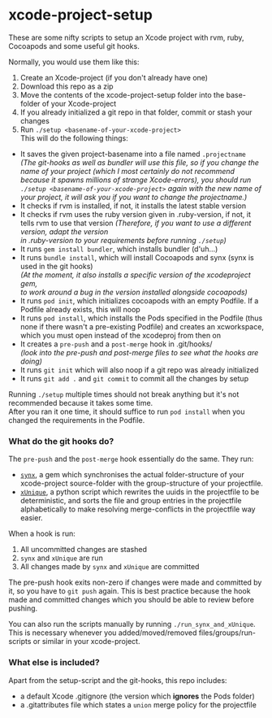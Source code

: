# xcode-project-setup
These are some nifty scripts to setup an Xcode project with rvm, ruby, Cocoapods and some useful git hooks.

Normally, you would use them like this:

1. Create an Xcode-project (if you don't already have one)
2. Download this repo as a zip
3. Move the contents of the xcode-project-setup folder into the base-folder of your Xcode-project  
4. If you already initialized a git repo in that folder, commit or stash your changes
5. Run `./setup <basename-of-your-xcode-project>`  
This will do the following things:
  - It saves the given project-basename into a file named `.projectname`  
*(The git-hooks as well as bundler will use this file, so if you change the name of your project (which I most certainly do 
not recommend because it spawns millions of strange Xcode-errors), you should run `./setup <basename-of-your-xcode-project>` 
again with the new name of your project, it will ask you if you want to change the projectname.)*
  - It checks if rvm is installed, if not, it installs the latest stable version
  - It checks if rvm uses the ruby version given in .ruby-version, if not, it tells rvm to use that version
*(Therefore, if you want to use a different version, adapt the version  
in .ruby-version to your requirements before running `./setup`)*
  - It runs `gem install bundler`, which installs bundler (d'uh...)
  - It runs `bundle install`, which will install Cocoapods and synx (synx is used in the git hooks)  
*(At the moment, it also installs a specific version of the xcodeproject gem,  
to work around a bug in the version installed alongside cocoapods)*
  - It runs `pod init`, which initializes cocoapods with an empty Podfile. If a Podfile already exists, this will noop
  - It runs `pod install`, which installs the Pods specified in the Podfile (thus none if there wasn't a pre-existing Podfile) and creates an xcworkspace, which you must open instead of the xcodeproj from then on
  - It creates a `pre-push` and a `post-merge` hook in .git/hooks/  
  *(look into the pre-push and post-merge files to see what the hooks are doing)*
  - It runs `git init` which will also noop if a git repo was already initialized
  - It runs `git add .` and `git commit` to commit all the changes by setup


Running `./setup` multiple times should not break anything but it's not recommended because it takes some time.  
After you ran it one time, it should suffice to run `pod install` when you changed the requirements in the Podfile.  


### What do the git hooks do?

The `pre-push` and the `post-merge` hook essentially do the same. They run:  
- [`synx`](https://github.com/venmo/synx), a gem which synchronises the actual folder-structure of your xcode-project source-folder with the group-structure of your projectfile.
- [`xUnique`](https://github.com/truebit/xUnique), a python script which rewrites the uuids in the projectfile to be deterministic, and sorts the file and group entries in the projectfile alphabetically to make resolving merge-conflicts in the projectfile way easier.

When a hook is run: 
1. All uncommitted changes are stashed
2. `synx` and `xUnique` are run
3. All changes made by `synx` and `xUnique` are committed

The pre-push hook exits non-zero if changes were made and committed by it, so you have to `git push` again.
This is best practice because the hook made and committed changes which you should be able to review before pushing.

You can also run the scripts manually by running `./run_synx_and_xUnique`.  
This is necessary whenever you added/moved/removed files/groups/run-scripts or similar in your xcode-project.

### What else is included?

Apart from the setup-script and the git-hooks, this repo includes:  
- a default Xcode .gitignore (the version which **ignores** the Pods folder)
- a .gitattributes file which states a `union` merge policy for the projectfile

